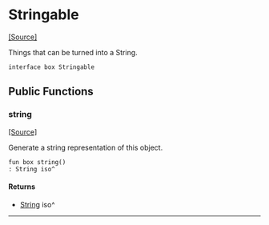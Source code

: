# Stringable
<span class="source-link">[[Source]](src/builtin/stringable.md#L1)</span>

Things that can be turned into a String.


```pony
interface box Stringable
```

## Public Functions

### string
<span class="source-link">[[Source]](src/builtin/stringable.md#L5)</span>


Generate a string representation of this object.


```pony
fun box string()
: String iso^
```

#### Returns

* [String](builtin-String.md) iso^

---

